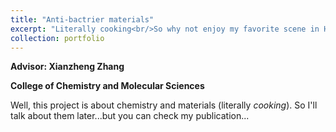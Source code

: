 ```yaml
---
title: "Anti-bactrier materials"
excerpt: "Literally cooking<br/>So why not enjoy my favorite scene in Hollow Knight?<br/><img src='/images/hollow_knight_lake.jpg' width='450' height='450'>"
collection: portfolio
---
```




**Advisor: Xianzheng Zhang**

**College of Chemistry and Molecular Sciences**

Well, this project is about chemistry and materials (literally *cooking*). So I'll talk about them later...but you can check my publication...
